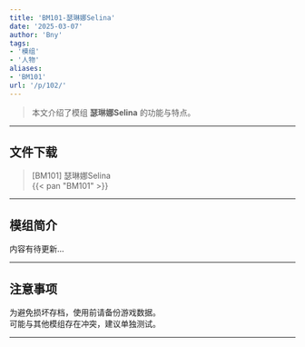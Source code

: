 ```yaml
---
title: 'BM101-瑟琳娜Selina'
date: '2025-03-07'
author: 'Bny'
tags:
- '模组'
- '人物'
aliases:
- 'BM101'
url: '/p/102/'
---
```


> 本文介绍了模组 **瑟琳娜Selina** 的功能与特点。

---

## 文件下载

> [BM101] 瑟琳娜Selina  
{{< pan "BM101" >}}  

---

## 模组简介

>  
内容有待更新...  

---

## 注意事项

>  
为避免损坏存档，使用前请备份游戏数据。  
可能与其他模组存在冲突，建议单独测试。  

---

